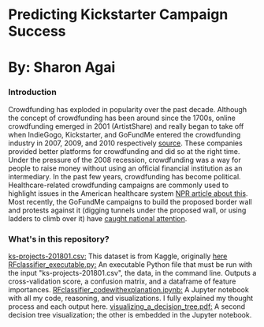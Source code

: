 # Predicting Kickstarter Campaign Success
# By: Sharon Agai

### Introduction
Crowdfunding has exploded in popularity over the past decade. Although the concept of crowdfunding has been around since the 1700s, online crowdfunding emerged in 2001 (ArtistShare) and really began to take off when IndieGogo, Kickstarter, and GoFundMe entered the crowdfunding industry in 2007, 2009, and 2010 respectively [source](https://www.startups.co/articles/history-of-crowdfunding). 
These companies provided better platforms for crowdfunding and did so at the right time. Under the pressure of the 2008 recession, crowdfunding was a way for people to raise money without using an official financial institution as an intermediary. 
In the past few years, crowdfunding has become political. Healthcare-related crowdfunding campaigns are commonly used to highlight issues in the American healthcare system [NPR article about this](https://www.npr.org/sections/health-shots/2018/12/27/633979867/patients-are-turning-to-gofundme-to-fill-health-insurance-gaps). Most recently, the GoFundMe campaigns to build the proposed border wall and protests against it (digging tunnels under the proposed wall, or using ladders to climb over it) have [caught national attention](https://www.bbc.com/news/world-us-canada-46657393).

### What's in this repository?
[ks-projects-201801.csv:](ks-projects-201801.csv) This dataset is from Kaggle, originally [here](https://www.kaggle.com/kemical/kickstarter-projects#ks-projects-201801.csv)
[RFclassifier_executable.py:](RFclassifier_executable.py) An executable Python file that must be run with the input "ks-projects-201801.csv", the data, in the command line. Outputs a cross-validation score, a confusion matrix, and a dataframe of feature importances.
[RFclassifier_codewithexplanation.ipynb:](RFclassifier_codewithexplanation.ipynb) A Jupyter notebook with all my code, reasoning, and visualizations. I fully explained my thought process and each output here.
[visualizing_a_decision_tree.pdf:](visualizing_a_decision_tree.pdf) A second decision tree visualization; the other is embedded in the Jupyter notebook. 

